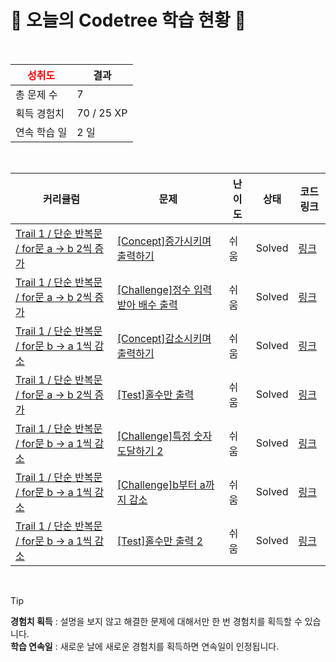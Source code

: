 # 🌲 오늘의 Codetree 학습 현황 🌲

<br />

| <span style="color:red;display:block;text-align:center;"> **성취도**</span> | 결과 |
|---|---|
| 총 문제 수 | 7 |
| 획득 경험치 | 70 / 25 XP |
| 연속 학습 일 | 2 일 |

<br />

|커리큘럼|문제|난이도|상태|코드 링크|
|---|---|---|---|---|
|[Trail 1 / 단순 반복문 / for문 a → b 2씩 증가](https://https://en.codetree.ai/trail-info/novice-low/)|[[Concept]증가시키며 출력하기](https://https://en.codetree.ai/trails/complete/curated-cards/intro-increase-and-print/)|쉬움|Solved|[링크](https://github.com/jangwoo0305/CodeTree/blob/main/250101/%EC%A6%9D%EA%B0%80%EC%8B%9C%ED%82%A4%EB%A9%B0%20%EC%B6%9C%EB%A0%A5%ED%95%98%EA%B8%B0/increase-and-print.py)|
|[Trail 1 / 단순 반복문 / for문 a → b 2씩 증가](https://https://en.codetree.ai/trail-info/novice-low/)|[[Challenge]정수 입력받아 배수 출력](https://https://en.codetree.ai/trails/complete/curated-cards/challenge-print-multiple-of-input/)|쉬움|Solved|[링크](https://github.com/jangwoo0305/CodeTree/blob/main/250101/%EC%A0%95%EC%88%98%20%EC%9E%85%EB%A0%A5%EB%B0%9B%EC%95%84%20%EB%B0%B0%EC%88%98%20%EC%B6%9C%EB%A0%A5/print-multiple-of-input.py)|
|[Trail 1 / 단순 반복문 / for문 b → a 1씩 감소](https://https://en.codetree.ai/trail-info/novice-low/)|[[Concept]감소시키며 출력하기](https://https://en.codetree.ai/trails/complete/curated-cards/intro-decrease-and-print/)|쉬움|Solved|[링크](https://github.com/jangwoo0305/CodeTree/blob/main/250101/%EA%B0%90%EC%86%8C%EC%8B%9C%ED%82%A4%EB%A9%B0%20%EC%B6%9C%EB%A0%A5%ED%95%98%EA%B8%B0/decrease-and-print.py)|
|[Trail 1 / 단순 반복문 / for문 a → b 2씩 증가](https://https://en.codetree.ai/trail-info/novice-low/)|[[Test]홀수만 출력](https://https://en.codetree.ai/trails/complete/curated-cards/test-output-only-odd/)|쉬움|Solved|[링크](https://github.com/jangwoo0305/CodeTree/blob/main/250101/%ED%99%80%EC%88%98%EB%A7%8C%20%EC%B6%9C%EB%A0%A5/output-only-odd.py)|
|[Trail 1 / 단순 반복문 / for문 b → a 1씩 감소](https://https://en.codetree.ai/trail-info/novice-low/)|[[Challenge]특정 숫자 도달하기 2](https://https://en.codetree.ai/trails/complete/curated-cards/challenge-reaching-specific-number-2/)|쉬움|Solved|[링크](https://github.com/jangwoo0305/CodeTree/blob/main/250101/%ED%8A%B9%EC%A0%95%20%EC%88%AB%EC%9E%90%20%EB%8F%84%EB%8B%AC%ED%95%98%EA%B8%B0%202/reaching-specific-number-2.py)|
|[Trail 1 / 단순 반복문 / for문 b → a 1씩 감소](https://https://en.codetree.ai/trail-info/novice-low/)|[[Challenge]b부터 a까지 감소](https://https://en.codetree.ai/trails/complete/curated-cards/challenge-dec-from-b-to-a/)|쉬움|Solved|[링크](https://github.com/jangwoo0305/CodeTree/blob/main/250101/b%EB%B6%80%ED%84%B0%20a%EA%B9%8C%EC%A7%80%20%EA%B0%90%EC%86%8C/dec-from-b-to-a.py)|
|[Trail 1 / 단순 반복문 / for문 b → a 1씩 감소](https://https://en.codetree.ai/trail-info/novice-low/)|[[Test]홀수만 출력 2](https://https://en.codetree.ai/trails/complete/curated-cards/test-output-only-odd-2/)|쉬움|Solved|[링크](https://github.com/jangwoo0305/CodeTree/blob/main/250101/%ED%99%80%EC%88%98%EB%A7%8C%20%EC%B6%9C%EB%A0%A5%202/output-only-odd-2.py)|


<br />

> [!TIP]
> **경험치 획득** : 설명을 보지 않고 해결한 문제에 대해서만 한 번 경험치를 획득할 수 있습니다.  
> **학습 연속일** : 새로운 날에 새로운 경험치를 획득하면 연속일이 인정됩니다.

